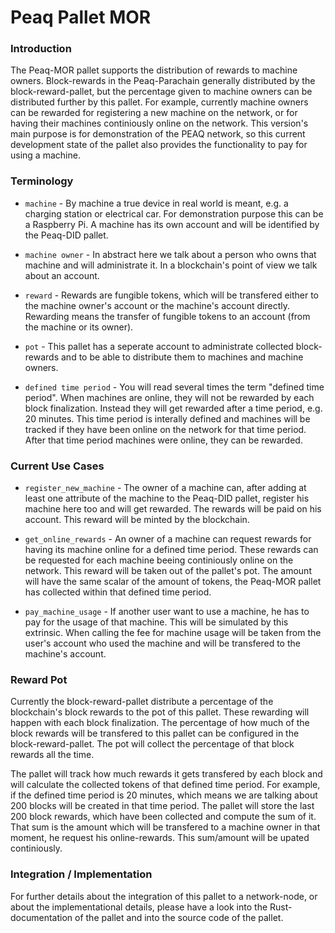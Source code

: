 # Peaq Pallet MOR

### Introduction

The Peaq-MOR pallet supports the distribution of rewards to machine owners. Block-rewards in the Peaq-Parachain generally distributed by the block-reward-pallet, but the percentage given to machine owners can be distributed further by this pallet. For example, currently machine owners can be rewarded for registering a new machine on the network, or for having their machines continiously online on the network. This version's main purpose is for demonstration of the PEAQ network, so this current development state of the pallet also provides the functionality to pay for using a machine.

### Terminology

- `machine` - By machine a true device in real world is meant, e.g. a charging station or electrical car. For demonstration purpose this can be a Raspberry Pi. A machine has its own account and will be identified by the Peaq-DID pallet.

- `machine owner` - In abstract here we talk about a person who owns that machine and will administrate it. In a blockchain's point of view we talk about an account.

- `reward` - Rewards are fungible tokens, which will be transfered either to the machine owner's account or the machine's account directly. Rewarding means the transfer of fungible tokens to an account (from the machine or its owner).

- `pot` - This pallet has a seperate account to administrate collected block-rewards and to be able to distribute them to machines and machine owners.

- `defined time period` - You will read several times the term "defined time period". When machines are online, they will not be rewarded by each block finalization. Instead they will get rewarded after a time period, e.g. 20 minutes. This time period is interally defined and machines will be tracked if they have been online on the network for that time period. After that time period machines were online, they can be rewarded.

### Current Use Cases

- `register_new_machine` - The owner of a machine can, after adding at least one attribute of the machine to the Peaq-DID pallet, register his machine here too and will get rewarded. The rewards will be paid on his account. This reward will be minted by the blockchain.

- `get_online_rewards` - An owner of a machine can request rewards for having its machine online for a defined time period. These rewards can be requested for each machine beeing continiously online on the network. This reward will be taken out of the pallet's pot. The amount will have the same scalar of the amount of tokens, the Peaq-MOR pallet has collected within that defined time period.

- `pay_machine_usage` - If another user want to use a machine, he has to pay for the usage of that machine. This will be simulated by this extrinsic. When calling the fee for machine usage will be taken from the user's account who used the machine and will be transfered to the machine's account.

### Reward Pot

Currently the block-reward-pallet distribute a percentage of the blockchain's block rewards to the pot of this pallet. These rewarding will happen with each block finalization. The percentage of how much of the block rewards will be transfered to this pallet can be configured in the block-reward-pallet. The pot will collect the percentage of that block rewards all the time.

The pallet will track how much rewards it gets transfered by each block and will calculate the collected tokens of that defined time period. For example, if the defined time period is 20 minutes, which means we are talking about 200 blocks will be created in that time period. The pallet will store the last 200 block rewards, which have been collected and compute the sum of it. That sum is the amount which will be transfered to a machine owner in that moment, he request his online-rewards. This sum/amount will be upated continiously.

### Integration / Implementation

For further details about the integration of this pallet to a network-node, or about the implementational details, please have a look into the Rust-documentation of the pallet and into the source code of the pallet.